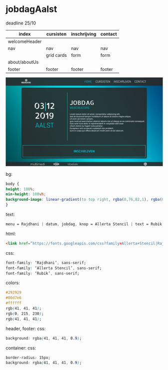 # jobdagAalst
deadline 25/10

| index | cursisten | inschrijving | contact |
|-------|-----------|--------------|---------|
| welcomeHeader | | | |
| nav | nav | nav | nav |
| | grid cards | form | form    |
| about/aboutUs |   |     |     |
| footer | footer | footer |  footer |

![jobdag layout img](./img/styleInfo.png "example")

bg:
```css
body {
height: 100%;
min-height: 100vh;
background-image: linear-gradient(to top right, rgba(0,76,82,1), rgba(0,215,230,1), rgba(0,70,123,1));
}       
```
text:
```css
menu = Rajdhani | datum, jobdag, knop = Allerta Stencil | text = Rubik  
```
html:
```html
<link href=”https://fonts.googleapis.com/css?family=Allerta+Stencil|Rajdhani|Rubik&display=swap” rel=”stylesheet”>  
```
css:
```css
font-family: ‘Rajdhani’, sans-serif;
font-family: ‘Allerta Stencil’, sans-serif;
font-family: ‘Rubik’, sans-serif;  
```
colors:
```css
#292929 
#00d7e6 
#ffffff  
rgb(41, 41, 41);
rgb(0, 215, 230);
rgb(41, 41, 41);
```
header, footer:
css:
```css
background: rgba(41, 41, 41, 0.9);  
```
container:
css:
```css
border-radius: 15px;
background: rgba(41, 41, 41, 0.9);  

